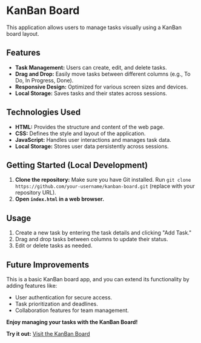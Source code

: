 # KanBan Board

This application allows users to manage tasks visually using a KanBan board layout.

## Features

- **Task Management:** Users can create, edit, and delete tasks.
- **Drag and Drop:** Easily move tasks between different columns (e.g., To Do, In Progress, Done).
- **Responsive Design:** Optimized for various screen sizes and devices.
- **Local Storage:** Saves tasks and their states across sessions.

## Technologies Used

- **HTML:** Provides the structure and content of the web page.
- **CSS:** Defines the style and layout of the application.
- **JavaScript:** Handles user interactions and manages task data.
- **Local Storage:** Stores user data persistently across sessions.

## Getting Started (Local Development)

1. **Clone the repository:** Make sure you have Git installed. Run `git clone https://github.com/your-username/kanban-board.git` (replace with your repository URL).
2. **Open `index.html` in a web browser.**

## Usage

1. Create a new task by entering the task details and clicking "Add Task."
2. Drag and drop tasks between columns to update their status.
3. Edit or delete tasks as needed.

## Future Improvements

This is a basic KanBan board app, and you can extend its functionality by adding features like:

- User authentication for secure access.
- Task prioritization and deadlines.
- Collaboration features for team management.

**Enjoy managing your tasks with the KanBan Board!**

**Try it out:** [Visit the KanBan Board](https://your-app-link.com)
